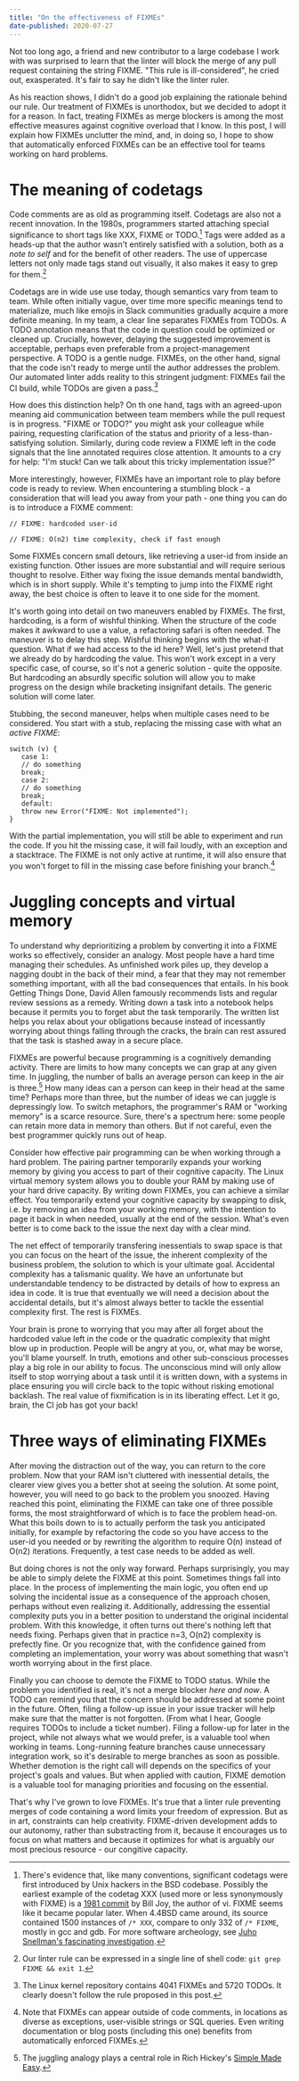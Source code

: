 ```yaml
---
title: "On the effectiveness of FIXMEs"
date-published: 2020-07-27
---
```


Not too long ago, a friend and new contributor to a large codebase I work with was surprised to learn that the linter will block the merge of any pull request containing the string FIXME. "This rule is ill-considered", he cried out, exasperated. It's fair to say he didn't like the linter ruler. 

As his reaction shows, I didn't do a good job explaining the rationale behind our rule. Our treatment of FIXMEs is unorthodox, but we decided to adopt it for a reason. In fact, treating FIXMEs as merge blockers is among the most effective measures against cognitive overload that I know. In this post, I will explain how FIXMEs unclutter the mind, and, in doing so, I hope to show that automatically enforced FIXMEs can be an effective tool for teams working on hard problems.

# The meaning of codetags

Code comments are as old as programming itself. Codetags are also not a recent innovation. In the 1980s, programmers started attaching special significance to short tags like XXX, FIXME or TODO.[^xxx] Tags were added as a heads-up that the author wasn't entirely satisfied with a solution, both as a _note to self_ and for the benefit of other readers. The use of uppercase letters not only made tags stand out visually, it also makes it easy to grep for them.[^grep]

Codetags are in wide use use today, though semantics vary from team to team. While often initially vague, over time more specific meanings tend to materialize, much like emojis in Slack communities gradually acquire a more definite meaning. In my team, a clear line separates FIXMEs from TODOs. A TODO annotation means that the code in question could be optimized or cleaned up. Crucially, however, delaying the suggested improvement is acceptable, perhaps even preferable from a project-management perspective. A TODO is a gentle nudge. FIXMEs, on the other hand, signal that the code isn't ready to merge until the author addresses the problem. Our automated linter adds reality to this stringent judgment: FIXMEs fail the CI build, while TODOs are given a pass.[^linux]

How does this distinction help? On th one hand, tags with an agreed-upon meaning aid communication between team members while the pull request is in progress. "FIXME or TODO?" you might ask your colleague while pairing, requesting clarification of the status and priority of a less-than-satisfying solution. Similarly, during code review a FIXME left in the code signals that the line annotated requires close attention. It amounts to a cry for help: "I'm stuck! Can we talk about this tricky implementation issue?"

More interestingly, however, FIXMEs have an important role to play before code is ready to review.  When encountering a stumbling block - a consideration that will lead you away from your path - one thing you can do is to introduce a FIXME comment:

```
// FIXME: hardcoded user-id

// FIXME: O(n2) time complexity, check if fast enough
```

Some FIXMEs concern small detours, like retrieving a user-id from inside an existing function. Other issues are more substantial and will require serious thought to resolve. Either way fixing the issue demands mental bandwidth, which is in short supply. While it's tempting to jump into the FIXME right away, the best choice is often to leave it to one side for the moment.

It's worth going into detail on two maneuvers enabled by FIXMEs. The first, hardcoding, is a form of wishful thinking. When the structure of the code makes it awkward to use a value, a refactoring safari is often needed. The maneuver is to delay this step. Wishful thinking begins with the what-if question. What if we had access to the id here? Well, let's just pretend that we already do by hardcoding the value. This won't work except in a very specific case, of course, so it's not a generic solution - quite the opposite. But hardcoding an absurdly specific solution will allow you to make progress on the design while bracketing insignifant details. The generic solution will come later.

Stubbing, the second maneuver, helps when multiple cases need to be considered. You start with a stub, replacing the missing case with what an _active FIXME_:

```
switch (v) {
   case 1:
   // do something
   break;
   case 2:
   // do something
   break;
   default:
   throw new Error("FIXME: Not implemented");
}
```

With the partial implementation, you will still be able to experiment and run the code. If you hit the missing case, it will fail loudly, with an exception and a stacktrace. The FIXME is not only active at runtime, it will also ensure that you won't forget to fill in the missing case before finishing your branch.[^meta]

# Juggling concepts and virtual memory

To understand why deprioritizing a problem by converting it into a FIXME works so effectively, consider an analogy. Most people have a hard time managing their schedules. As unfinished work piles up, they develop a nagging doubt in the back of their mind, a fear that they may not remember something important, with all the bad consequences that entails. In his book Getting Things Done, David Allen famously recommends lists and regular review sessions as a remedy. Writing down a task into a notebook helps because it permits you to forget abut the task temporarily. The written list helps you relax about your obligations because instead of incessantly worrying about things falling through the cracks, the brain can rest assured that the task is stashed away in a secure place.

FIXMEs are powerful because programming is a cognitively demanding activity. There are limits to how many concepts we can grap at any given time. In juggling, the number of balls an average person can keep in the air is three.[^juggling] How many ideas can a person can keep in their head at the same time? Perhaps more than three, but the number of ideas we can juggle is depressingly low. To switch metaphors, the programmer's RAM or "working memory" is a scarce resource. Sure, there's a spectrum here: some people can retain more data in memory than others. But if not careful, even the best programmer quickly runs out of heap.

Consider how effective pair programming can be when working through a hard problem. The pairing partner temporarily expands your working memory by giving you access to part of their cognitive capacity. The Linux virtual memory system allows you to double your RAM by making use of your hard drive capacity. By writing down FIXMEs, you can achieve a similar effect. You temporarily extend your cognitive capacity by swapping to disk, i.e. by removing an idea from your working memory, with the intention to page it back in when needed, usually at the end of the session. What's even better is to come back to the issue the next day with a clear mind.

The net effect of temporarily transfering inessentials to swap space is that you can focus on the heart of the issue, the inherent complexity of the business problem, the solution to which is your ultimate goal. Accidental complexity has a talismanic quality. We have an unfortunate but understandable tendency to be distracted by details of how to express an idea in code. It is true that eventually we will need a decision about the accidental details, but it's almost always better to tackle the essential complexity first. The rest is FIXMEs.

Your brain is prone to worrying that you may after all forget about the hardcoded value left in the code or the quadratic complexity that might blow up in production. People will be angry at you, or, what may be worse, you'll blame yourself. In truth, emotions and other sub-conscious processes play a big role in our ability to focus. The unconscious mind will only allow itself to stop worrying about a task until it is written down, with a systems in place ensuring you will circle back to the topic without risking emotional backlash. The real value of fixmification is in its liberating effect. Let it go, brain, the CI job has got your back!

# Three ways of eliminating FIXMEs

After moving the distraction out of the way, you can return to the core problem. Now that your RAM isn't cluttered with inessential details, the clearer view gives you a better shot at seeing the solution. At some point, however, you will need to go back to the problem you snoozed. Having reached this point, eliminating the FIXME can take one of three possible forms, the most straightforward of which is to face the problem head-on. What this boils down to is to actually perform the task you anticipated initially, for example by refactoring the code so you have access to the user-id you needed or by rewriting the algorithm to require O(n) instead of O(n2) iterations. Frequently, a test case needs to be added as well.

But doing chores is not the only way forward. Perhaps surprisingly, you may be able to simply delete the FIXME at this point. Sometimes things fall into place. In the process of implementing the main logic, you often end up solving the incidental issue as a consequence of the approach chosen, perhaps without even realizing it. Additionally, addressing the essential complexity puts you in a better position to understand the original incidental problem. With this knowledge, it often turns out there's nothing left that needs fixing. Perhaps given that in practice n=3, O(n2) complexity is prefectly fine. Or you recognize that, with the confidence gained from completing an implementation, your worry was about something that wasn't worth worrying about in the first place.

Finally you can choose to demote the FIXME to TODO status. While the problem you identified is real, it's not a merge blocker *here and now*. A TODO can remind you that the concern should be addressed at some point in the future. Often, filing a follow-up issue in your issue tracker will help make sure that the matter is not forgotten. (From what I hear, Google requires TODOs to include a ticket number). Filing a follow-up for later in the project, while not always what we would prefer, is a valuable tool when working in teams. Long-running feature branches cause unnecessary integration work, so it's desirable to merge branches as soon as possible. Whether demotion is the right call will depends on the specifics of your project's goals and values. But when applied with caution, FIXME demotion is a valuable tool for managing priorities and focusing on the essential.

That's why I've grown to love FIXMEs. It's true that a linter rule preventing merges of code containing a word limits your freedom of expression. But as in art, constraints can help creativity. FIXME-driven development adds to our autonomy, rather than substracting from it, because it encourages us to focus on what matters and because it optimizes for what is arguably our most precious resource - our congitive capacity.

[^xxx]: There's evidence that, like many conventions, significant codetags were first introduced by Unix hackers in the BSD codebase. Possibly the earliest example of the codetag XXX (used more or less synonymously with FIXME) is a [1981 commit](https://github.com/dspinellis/unix-history-repo/commit/9e295a2f65c046125ece0ad68f142f59df4c3400) by Bill Joy, the author of vi. FIXME seems like it became popular later. When 4.4BSD came around, its source contained 1500 instances of `/* XXX`, compare to only 332 of `/* FIXME`, mostly in gcc and gdb. For more software archeology, see [Juho Snellman's fascinating investigation](https://www.snellman.net/blog/archive/2017-04-17-xxx-fixme/).

[^linux]: The Linux kernel repository contains 4041 FIXMEs and 5720 TODOs. It clearly doesn't follow the rule proposed in this post.

[^grep]: Our linter rule can be expressed in a single line of shell code: `git grep FIXME && exit 1`.

[^meta]: Note that FIXMEs can appear outside of code comments, in locations as diverse as exceptions, user-visible strings or SQL queries. Even writing documentation or blog posts (including this one) benefits from automatically enforced FIXMEs.

[^juggling]: The juggling analogy plays a central role in Rich Hickey's [Simple Made Easy](https://github.com/matthiasn/talk-transcripts/blob/master/Hickey_Rich/SimpleMadeEasy.md).
